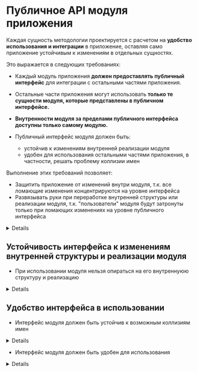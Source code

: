 # Публичное API модуля приложения

Каждая сущность методологии проектируется с расчетом на **удобство использования и интеграции** в приложение, оставляя само приложение устойчивым к изменениям в отдельных сущностях. 

Это выражается в следующих требованиях:
- Каждый модуль приложения **должен предоставлять публичный интерфейс** для интеграции с остальными частями приложения.
- Остальные части приложения могут использовать **только те сущности модуля, которые представлены в публичном интерфейсе.**
- **Внутренности модуля за пределами публичного интерфейса доступны только самому модулю.**

- Публичный интерфейс модуля должен быть:
  - устойчив к изменениям внутренней реализации модуля
  - удобен для использования остальными частями приложения, в частности, решать проблему коллизии имен

Выполнение этих требований позволяет:
- Защитить приложение от изменений внутри модуля, т.к. все ломающие изменения концентрируются на уровне интерфейса
- Развязывать руки при переработке внутренней структуры или реализации модуля, т.к. "пользователи" модуля будут затронуты только при ломающих изменениях на уровне публичного интерфейса

<details>
Структура сущности должна иметь единую точку входа, предоставляющую публичный интерфейс

```sh
└── features/                        # 
  └── feature-name/                  # Внутренняя структура фичи
          ├── ui/                    #
          ├── model/                 #
          ├── {...}/                 #
          └── index.ts               # Энтрипоинт фичи с ее публичным API
```

```js
// index.ts
export { featureAction, featureStore } from './model';
export { FeatureView, FeatureAnotherView } from './ui';
```
</details>

## Устойчивость интерфейса к изменениям внутренней структуры и реализации модуля

- При использовании модуля нельзя опираться на его внутреннуюю структуру и реализацию

<details>

**Плохо:** перемещение или переименование этого компонента внутри фичи приведет к необходимости рефакторить импорты во всех местах использования компонента.
```diff
- import { Form } from "features/auth-form/ui/form"
```
**Хорошо:** интерфейс фичи не отображает её внутреннуюю структуру, внешние "пользователи" фичи не пострадают от перемещения или переименования компонента внутри фичи
```diff
+ import { AuthForm } from "features/auth-form"
```

</details>

## Удобство интерфейса в использовании

- Интерфейс модуля должен быть устойчив к возможным коллизиям имен

<details>

**Плохо:** будет коллизия имен
```diff
- import { Form, store } from "features/auth-form"
- import { Form, store } from "features/post-form"
```

**Хорошо:** коллизия решена на уровне интерфейса
```diff
+ import { AuthForm, authFormStore } from "features/auth-form"
+ import { AuthForm, postFormStore } from "features/post-form"
```

</details>

- Интерфейс модуля должен быть удобен для использования

<details>

**Плохо:** неудобно писать, неудобно читать, "пользователь" фичи страдает
```diff
- import { storeActionUpdateUserDetails } from "features/auth-form"
- dispatch(storeActionUpdateUserDetails(...))
```

**Хорошо:** "пользователь" фичи получает доступ к нужным вещам итеративно и гибко
```diff
+ import { authFormStore } from "features/auth-form"
+ dispatch(authFormStore.actions.updateUserDetails(...))
```
</details>

